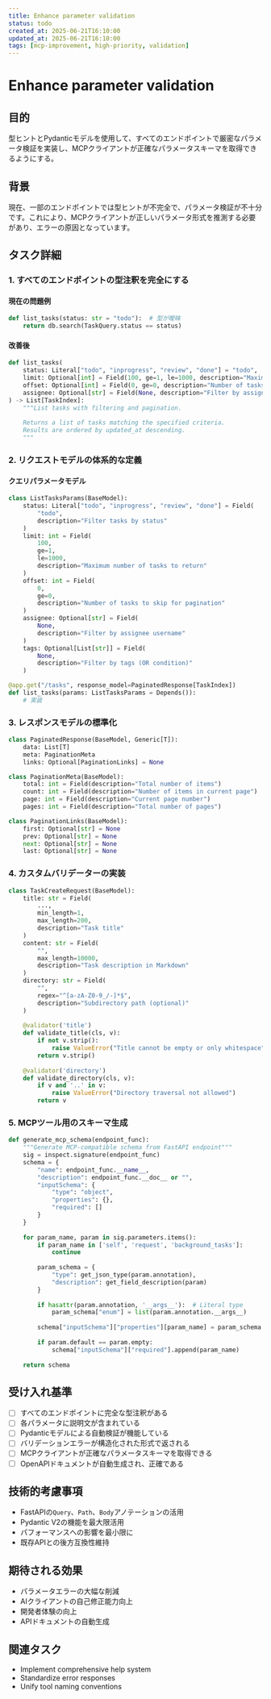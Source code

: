```yaml
---
title: Enhance parameter validation
status: todo
created_at: 2025-06-21T16:10:00
updated_at: 2025-06-21T16:10:00
tags: [mcp-improvement, high-priority, validation]
---
```


# Enhance parameter validation

## 目的
型ヒントとPydanticモデルを使用して、すべてのエンドポイントで厳密なパラメータ検証を実装し、MCPクライアントが正確なパラメータスキーマを取得できるようにする。

## 背景
現在、一部のエンドポイントでは型ヒントが不完全で、パラメータ検証が不十分です。これにより、MCPクライアントが正しいパラメータ形式を推測する必要があり、エラーの原因となっています。

## タスク詳細

### 1. すべてのエンドポイントの型注釈を完全にする

#### 現在の問題例
```python
def list_tasks(status: str = "todo"):  # 型が曖昧
    return db.search(TaskQuery.status == status)
```

#### 改善後
```python
def list_tasks(
    status: Literal["todo", "inprogress", "review", "done"] = "todo",
    limit: Optional[int] = Field(100, ge=1, le=1000, description="Maximum number of tasks to return"),
    offset: Optional[int] = Field(0, ge=0, description="Number of tasks to skip"),
    assignee: Optional[str] = Field(None, description="Filter by assignee")
) -> List[TaskIndex]:
    """List tasks with filtering and pagination.
    
    Returns a list of tasks matching the specified criteria.
    Results are ordered by updated_at descending.
    """
```

### 2. リクエストモデルの体系的な定義

#### クエリパラメータモデル
```python
class ListTasksParams(BaseModel):
    status: Literal["todo", "inprogress", "review", "done"] = Field(
        "todo",
        description="Filter tasks by status"
    )
    limit: int = Field(
        100,
        ge=1,
        le=1000,
        description="Maximum number of tasks to return"
    )
    offset: int = Field(
        0,
        ge=0,
        description="Number of tasks to skip for pagination"
    )
    assignee: Optional[str] = Field(
        None,
        description="Filter by assignee username"
    )
    tags: Optional[List[str]] = Field(
        None,
        description="Filter by tags (OR condition)"
    )

@app.get("/tasks", response_model=PaginatedResponse[TaskIndex])
def list_tasks(params: ListTasksParams = Depends()):
    # 実装
```

### 3. レスポンスモデルの標準化

```python
class PaginatedResponse(BaseModel, Generic[T]):
    data: List[T]
    meta: PaginationMeta
    links: Optional[PaginationLinks] = None

class PaginationMeta(BaseModel):
    total: int = Field(description="Total number of items")
    count: int = Field(description="Number of items in current page")
    page: int = Field(description="Current page number")
    pages: int = Field(description="Total number of pages")

class PaginationLinks(BaseModel):
    first: Optional[str] = None
    prev: Optional[str] = None
    next: Optional[str] = None
    last: Optional[str] = None
```

### 4. カスタムバリデーターの実装

```python
class TaskCreateRequest(BaseModel):
    title: str = Field(
        ...,
        min_length=1,
        max_length=200,
        description="Task title"
    )
    content: str = Field(
        "",
        max_length=10000,
        description="Task description in Markdown"
    )
    directory: str = Field(
        "",
        regex="^[a-zA-Z0-9_/-]*$",
        description="Subdirectory path (optional)"
    )
    
    @validator('title')
    def validate_title(cls, v):
        if not v.strip():
            raise ValueError("Title cannot be empty or only whitespace")
        return v.strip()
    
    @validator('directory')
    def validate_directory(cls, v):
        if v and '..' in v:
            raise ValueError("Directory traversal not allowed")
        return v
```

### 5. MCPツール用のスキーマ生成

```python
def generate_mcp_schema(endpoint_func):
    """Generate MCP-compatible schema from FastAPI endpoint"""
    sig = inspect.signature(endpoint_func)
    schema = {
        "name": endpoint_func.__name__,
        "description": endpoint_func.__doc__ or "",
        "inputSchema": {
            "type": "object",
            "properties": {},
            "required": []
        }
    }
    
    for param_name, param in sig.parameters.items():
        if param_name in ['self', 'request', 'background_tasks']:
            continue
            
        param_schema = {
            "type": get_json_type(param.annotation),
            "description": get_field_description(param)
        }
        
        if hasattr(param.annotation, '__args__'):  # Literal type
            param_schema["enum"] = list(param.annotation.__args__)
            
        schema["inputSchema"]["properties"][param_name] = param_schema
        
        if param.default == param.empty:
            schema["inputSchema"]["required"].append(param_name)
            
    return schema
```

## 受け入れ基準
- [ ] すべてのエンドポイントに完全な型注釈がある
- [ ] 各パラメータに説明文が含まれている
- [ ] Pydanticモデルによる自動検証が機能している
- [ ] バリデーションエラーが構造化された形式で返される
- [ ] MCPクライアントが正確なパラメータスキーマを取得できる
- [ ] OpenAPIドキュメントが自動生成され、正確である

## 技術的考慮事項
- FastAPIの`Query`、`Path`、`Body`アノテーションの活用
- Pydantic V2の機能を最大限活用
- パフォーマンスへの影響を最小限に
- 既存APIとの後方互換性維持

## 期待される効果
- パラメータエラーの大幅な削減
- AIクライアントの自己修正能力向上
- 開発者体験の向上
- APIドキュメントの自動生成

## 関連タスク
- Implement comprehensive help system
- Standardize error responses
- Unify tool naming conventions